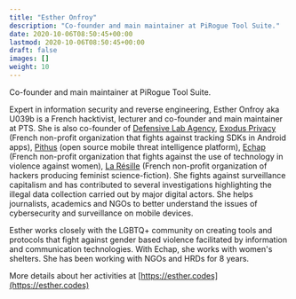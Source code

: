 ```yaml
---
title: "Esther Onfroy"
description: "Co-founder and main maintainer at PiRogue Tool Suite."
date: 2020-10-06T08:50:45+00:00
lastmod: 2020-10-06T08:50:45+00:00
draft: false
images: []
weight: 10
---
```


Co-founder and main maintainer at PiRogue Tool Suite.

Expert in information security and reverse engineering, Esther Onfroy aka U039b is a French hacktivist, lecturer and co-founder and main maintainer at PTS. She is also co-founder of [Defensive Lab Agency](https://defensive-lab.agency/), [Exodus Privacy](https://exodus-privacy.eu.org/en/) (French non-profit organization that fights against tracking SDKs in Android apps), [Pithus](https://beta.pithus.org/) (open source mobile threat intelligence platform), [Echap](https://echap.eu.org/) (French non-profit organization that fights against the use of technology in violence against women), [La Résille](https://laresille.fr/) (French non-profit organization of hackers producing feminist science-fiction). She fights against surveillance capitalism and has contributed to several investigations highlighting the illegal data collection carried out by major digital actors. She helps journalists, academics and NGOs to better understand the issues of cybersecurity and surveillance on mobile devices.

Esther works closely with the LGBTQ+ community on creating tools and protocols that fight against gender based violence facilitated by information and communication technologies. With Echap, she works with women's shelters. She has been working with NGOs and HRDs for 8 years.

More details about her activities at [https://esther.codes](https://esther.codes) 